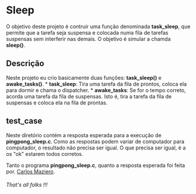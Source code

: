 # Sleep
O objetivo deste projeto é contruir uma função denominada **task_sleep**, que permite que a
tarefa seja suspensa e colocada numa fila de tarefas suspensas sem interferir nas demais. O objetivo é simular a chamda **sleep()**.

## Descrição
Neste projeto eu crio basicamente duas funções: **task_sleep()** e **awake_tasks()**.
    * **task_sleep**: Tira uma tarefa da fila de prontos, coloca ela para dormir e chama o
    dispatcher.
    * **awake_tasks**: Se for o tempo correto, acorda uma tarefa da fila de suspensas. Isto é,
    tira a tarefa da fila de suspensas e coloca ela na fila de prontas.

## test_case
Neste diretório contém a resposta esperada para a execução de **pingpong_sleep.c**.
Como as respostas podem variar de computador para computador, o resultado não precisa ser igual.
O que precisa ser igual, é a os "ok" estarem todos corretos.

Tanto o programa **pingpong_sleep.c**, quanto a resposta esperada foi feita por.
[Carlos Maziero](http://wiki.inf.ufpr.br/maziero/doku.php?id=start).

###### That's all folks !!!